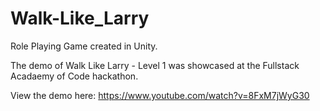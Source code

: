 # Walk-Like_Larry

Role Playing Game created in Unity.

The demo of Walk Like Larry - Level 1 was showcased at the Fullstack Acadaemy of Code hackathon.

View the demo here: https://www.youtube.com/watch?v=8FxM7jWyG30

